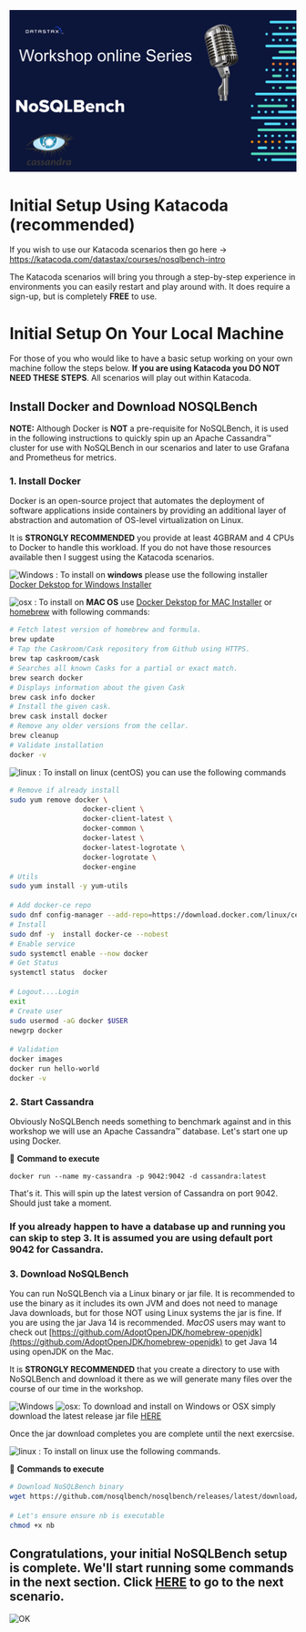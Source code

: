 
![OK](https://github.com/DataStax-Academy/nosqlbech-workshop-online/blob/master/materials/images/title-page.png?raw=true)

# Initial Setup Using Katacoda (**recommended**)
If you wish to use our Katacoda scenarios then go here -> https://katacoda.com/datastax/courses/nosqlbench-intro

The Katacoda scenarios will bring you through a step-by-step experience in environments you can easily restart and play around with. It does require a sign-up, but is completely **FREE** to use.

# Initial Setup On Your Local Machine
For those of you who would like to have a basic setup working on your own machine follow the steps below. **If you are using Katacoda you DO NOT NEED THESE STEPS**. All scenarios will play out within Katacoda.

## Install Docker and Download NOSQLBench
**NOTE:** Although Docker is **NOT** a pre-requisite for NoSQLBench, it is used in the following instructions to quickly spin up an Apache Cassandra™ cluster for use with NoSQLBench in our scenarios and later to use Grafana and Prometheus for metrics.


### 1. Install Docker

Docker is an open-source project that automates the deployment of software applications inside containers by providing an additional layer of abstraction and automation of OS-level virtualization on Linux.

It is **STRONGLY RECOMMENDED** you provide at least 4GBRAM and 4 CPUs to Docker to handle this workload. If you do not have those resources available then I suggest using the Katacoda scenarios.

![Windows](https://github.com/DataStax-Academy/nosqlbench-workshop-online/blob/master/materials/images/windows32.png?raw=true) : To install on **windows** please use the following installer [Docker Dekstop for Windows Installer](https://download.docker.com/win/stable/Docker%20Desktop%20Installer.exe)

![osx](https://github.com/DataStax-Academy/nosqlbench-workshop-online/blob/master/materials/images/mac32.png?raw=true) : To install on **MAC OS**  use [Docker Dekstop for MAC Installer](https://download.docker.com/mac/stable/Docker.dmg) or [homebrew](https://docs.brew.sh/Installation) with following commands:
```bash
# Fetch latest version of homebrew and formula.
brew update              
# Tap the Caskroom/Cask repository from Github using HTTPS.
brew tap caskroom/cask                
# Searches all known Casks for a partial or exact match.
brew search docker                    
# Displays information about the given Cask
brew cask info docker
# Install the given cask.
brew cask install docker              
# Remove any older versions from the cellar.
brew cleanup
# Validate installation
docker -v
```

![linux](https://github.com/DataStax-Academy/nosqlbench-workshop-online/blob/master/materials/images/linux32.png?raw=true) : To install on linux (centOS) you can use the following commands
```bash
# Remove if already install
sudo yum remove docker \
                  docker-client \
                  docker-client-latest \
                  docker-common \
                  docker-latest \
                  docker-latest-logrotate \
                  docker-logrotate \
                  docker-engine
# Utils
sudo yum install -y yum-utils

# Add docker-ce repo
sudo dnf config-manager --add-repo=https://download.docker.com/linux/centos/docker-ce.repo
# Install
sudo dnf -y  install docker-ce --nobest
# Enable service
sudo systemctl enable --now docker
# Get Status
systemctl status  docker

# Logout....Login
exit
# Create user
sudo usermod -aG docker $USER
newgrp docker

# Validation
docker images
docker run hello-world
docker -v
```

### 2. Start Cassandra
Obviously NoSQLBench needs something to benchmark against and in this workshop we will use an Apache Cassandra™ database. 
Let's start one up using Docker.

📘 **Command to execute**
```
docker run --name my-cassandra -p 9042:9042 -d cassandra:latest
```
That's it. This will spin up the latest version of Cassandra on port 9042. Should just take a moment.

### If you already happen to have a database up and running you can skip to step 3. It is assumed you are using default port 9042 for Cassandra.

### 3. Download NoSQLBench

You can run NoSQLBench via a Linux binary or jar file. It is recommended to use the binary as it includes its own JVM and does not need to manage Java downloads, but for those NOT using Linux systems the jar is fine. If you are using the jar Java 14 is recommended. *MacOS* users may want to check out [https://github.com/AdoptOpenJDK/homebrew-openjdk](https://github.com/AdoptOpenJDK/homebrew-openjdk) to get Java 14 using openJDK on the Mac.

It is **STRONGLY RECOMMENDED** that you create a directory to use with NoSQLBench and download it there as we will generate many files over the course of our time in the workshop.

![Windows](https://github.com/DataStax-Academy/nosqlbench-workshop-online/blob/master/materials/images/windows32.png?raw=true)  ![osx](https://github.com/DataStax-Academy/nosqlbench-workshop-online/blob/master/materials/images/mac32.png?raw=true): To download and install on Windows or OSX simply download the latest release jar file [HERE](https://github.com/nosqlbench/nosqlbench/releases/latest/download/nb.jar)

Once the jar download completes you are complete until the next exercsise.

![linux](https://github.com/DataStax-Academy/nosqlbench-workshop-online/blob/master/materials/images/linux32.png?raw=true) : To install on linux use the following commands.

📘 **Commands to execute**
```bash
# Download NoSQLBench binary
wget https://github.com/nosqlbench/nosqlbench/releases/latest/download/nb

# Let's ensure ensure nb is executable
chmod +x nb
```
## Congratulations, your initial NoSQLBench setup is complete. We'll start running some commands in the next section. Click [HERE](https://github.com/DataStax-Academy/nosqlbench-workshop-online/tree/master/1-executing-commands) to go to the next scenario.

![OK](https://github.com/DataStax-Academy/nosqlbench-workshop-online/blob/master/materials/images/welldone.jpg?raw=true)
